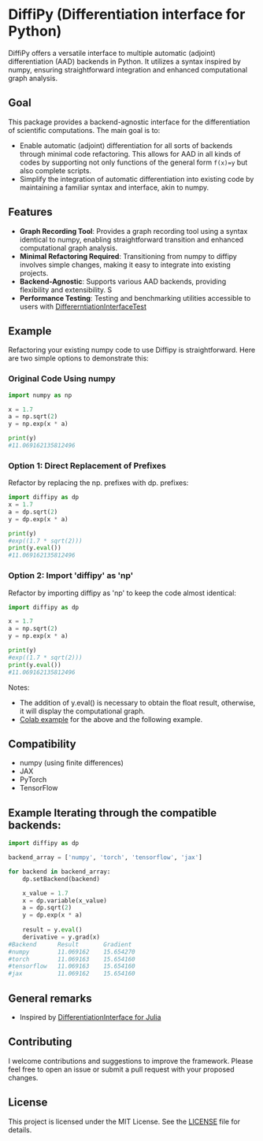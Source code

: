 # DiffiPy (Differentiation interface for Python)

DiffiPy offers a versatile interface to multiple automatic (adjoint) differentiation (AAD) backends in Python. It utilizes a syntax inspired by numpy, ensuring straightforward integration and enhanced computational graph analysis.

## Goal

This package provides a backend-agnostic interface for the differentiation of scientific computations. The main goal is to:

- Enable automatic (adjoint) differentiation for all sorts of backends through minimal code refactoring. This allows for AAD in all kinds of codes by supporting not only functions of the general form `f(x)=y` but also complete scripts.
- Simplify the integration of automatic differentiation into existing code by maintaining a familiar syntax and interface, akin to numpy.

## Features

- **Graph Recording Tool**: Provides a graph recording tool using a syntax identical to numpy, enabling straightforward transition and enhanced computational graph analysis.
- **Minimal Refactoring Required**: Transitioning from numpy to diffipy involves simple changes, making it easy to integrate into existing projects.
- **Backend-Agnostic**: Supports various AAD backends, providing flexibility and extensibility. S
- **Performance Testing**: Testing and benchmarking utilities accessible to users with [DiffererntiationInterfaceTest](https://github.com/da-roth/DiffiPy/tree/main/DifferentiationInterfaceTest)

## Example

Refactoring your existing numpy code to use Diffipy is straightforward. Here are two simple options to demonstrate this:

### Original Code Using numpy
```python
import numpy as np

x = 1.7
a = np.sqrt(2)
y = np.exp(x * a)

print(y)
#11.069162135812496
```
### Option 1: Direct Replacement of Prefixes
Refactor by replacing the np. prefixes with dp. prefixes:
```python
import diffipy as dp
x = 1.7
a = dp.sqrt(2)
y = dp.exp(x * a)

print(y)
#exp((1.7 * sqrt(2)))
print(y.eval())
#11.069162135812496
```
### Option 2: Import 'diffipy' as 'np'
Refactor by importing diffipy as 'np' to keep the code almost identical:
```python
import diffipy as dp

x = 1.7
a = np.sqrt(2)
y = np.exp(x * a)

print(y)
#exp((1.7 * sqrt(2)))
print(y.eval())
#11.069162135812496
```
Notes: 
- The addition of y.eval() is necessary to obtain the float result, otherwise, it will display the computational graph.
- [Colab example](https://github.com/da-roth/DiffiPy/blob/main/DifferentiationInterface/examples-colab/introduction_colab.ipynb) for the above and the following example.

## Compatibility

- numpy (using finite differences)
- JAX
- PyTorch
- TensorFlow

## Example Iterating through the compatible backends: 

```python
import diffipy as dp

backend_array = ['numpy', 'torch', 'tensorflow', 'jax']

for backend in backend_array:
    dp.setBackend(backend)

    x_value = 1.7
    x = dp.variable(x_value)
    a = dp.sqrt(2)
    y = dp.exp(x * a)
    
    result = y.eval()
    derivative = y.grad(x)
#Backend      Result       Gradient    
#numpy        11.069162    15.654270   
#torch        11.069163    15.654160   
#tensorflow   11.069163    15.654160   
#jax          11.069162    15.654160     
```

## General remarks

- Inspired by [DifferentiationInterface for Julia](https://github.com/gdalle/DifferentiationInterface.jl?tab=readme-ov-file)

## Contributing

I welcome contributions and suggestions to improve the framework. Please feel free to open an issue or submit a pull request with your proposed changes.

## License

This project is licensed under the MIT License. See the [LICENSE](LICENSE) file for details.


